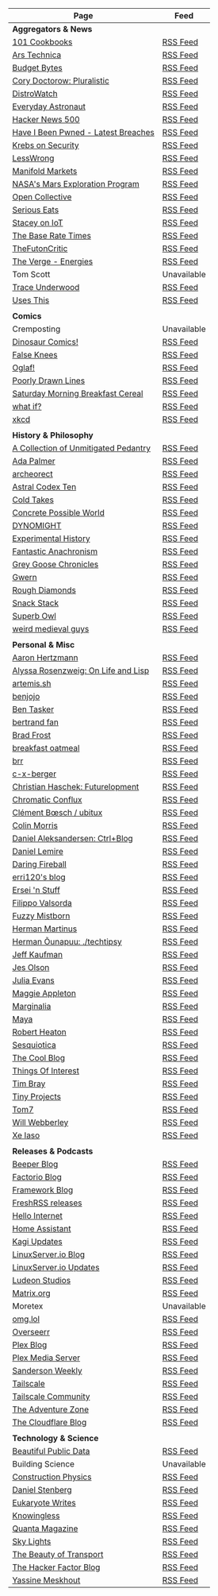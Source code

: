 | Page | Feed |
| --- | --- |
| **Aggregators & News** | |
| [101 Cookbooks](https://www.101cookbooks.com/) | [RSS Feed](https://www.101cookbooks.com/feed) |
| [Ars Technica](https://arstechnica.com/) | [RSS Feed](https://feeds.arstechnica.com/arstechnica/features) |
| [Budget Bytes](https://www.budgetbytes.com/) | [RSS Feed](http://budgetbytes.blogspot.com/feeds/posts/default) |
| [Cory Doctorow: Pluralistic](https://pluralistic.net/) | [RSS Feed](https://pluralistic.net/feed/) |
| [DistroWatch](https://distrowatch.com/) | [RSS Feed](https://distrowatch.com/news/dw.xml) |
| [Everyday Astronaut](https://everydayastronaut.com/) | [RSS Feed](https://everydayastronaut.com/feed/) |
| [Hacker News 500](https://news.ycombinator.com/newest) | [RSS Feed](https://hnrss.org/newest?points=500) |
| [Have I Been Pwned - Latest Breaches](https://haveibeenpwned.com/) | [RSS Feed](https://feeds.feedburner.com/HaveIBeenPwnedLatestBreaches) |
| [Krebs on Security](https://krebsonsecurity.com) | [RSS Feed](https://krebsonsecurity.com/feed/) |
| [LessWrong](https://www.lesswrong.com) | [RSS Feed](https://www.lesswrong.com/feed.xml?view=curated-rss) |
| [Manifold Markets](https://news.manifold.markets) | [RSS Feed](https://news.manifold.markets/feed) |
| [NASA's Mars Exploration Program](http://mars.nasa.gov/news/) | [RSS Feed](https://mars.nasa.gov/rss/api/?feed=news&category=mep&feedtype=rss) |
| [Open Collective](https://blog.opencollective.com/) | [RSS Feed](https://blog.opencollective.com/rss/) |
| [Serious Eats](https://www.seriouseats.com) | [RSS Feed](http://feeds.seriouseats.com/seriouseatsfeaturesvideos) |
| [Stacey on IoT](https://staceyoniot.com/) | [RSS Feed](https://staceyoniot.com/feed/) |
| [The Base Rate Times](https://baseratetimes.substack.com/) | [RSS Feed](https://baseratetimes.substack.com/feed) |
| [TheFutonCritic](http://www.thefutoncritic.com/myfuton/news/) | [RSS Feed](http://www.thefutoncritic.com/rss/mynews.aspx?id=d18f0b1d-cc25-4739-9a8d-668f98814b35) |
| [The Verge - Energies](https://www.theverge.com/energy) | [RSS Feed](https://www.theverge.com/rss/energy/index.xml) |
| Tom Scott | Unavailable |
| [Trace Underwood](https://medium.com/@tracingwoodgrains?source=rss-988d8569dad7------2) | [RSS Feed](https://medium.com/@tracingwoodgrains/feed) |
| [Uses This](https://usesthis.com/) | [RSS Feed](https://usesthis.com/feed.atom) |
| | |
| **Comics** | |
| Cremposting | Unavailable |
| [Dinosaur Comics!](http://www.qwantz.com) | [RSS Feed](https://qwantz.com/rssfeed.php) |
| [False Knees](https://falseknees.tumblr.com/) | [RSS Feed](http://falseknees.tumblr.com/rss) |
| [Oglaf!](https://www.oglaf.com/latest/) | [RSS Feed](https://www.oglaf.com/feeds/rss/) |
| [Poorly Drawn Lines](https://poorlydrawnlines.com) | [RSS Feed](http://feeds.feedburner.com/PoorlyDrawnLines) |
| [Saturday Morning Breakfast Cereal](https://www.smbc-comics.com/) | [RSS Feed](https://www.smbc-comics.com/comic/rss) |
| [what if?](https://what-if.xkcd.com/145/) | [RSS Feed](https://what-if.xkcd.com/feed.atom) |
| [xkcd](https://xkcd.com/) | [RSS Feed](https://xkcd.com/rss.xml) |
| | |
| **History & Philosophy** | |
| [A Collection of Unmitigated Pedantry](https://acoup.blog) | [RSS Feed](https://acoup.blog/feed/) |
| [Ada Palmer](https://www.exurbe.com) | [RSS Feed](http://www.exurbe.com/feed/) |
| [archeorect](https://tsvibt.blogspot.com/) | [RSS Feed](https://www.blogger.com/feeds/8939787122970662740/posts/default) |
| [Astral Codex Ten](https://astralcodexten.substack.com) | [RSS Feed](https://astralcodexten.substack.com/feed) |
| [Cold Takes](https://www.cold-takes.com/) | [RSS Feed](https://www.cold-takes.com/rss/) |
| [Concrete Possible World](https://concretepossibleworld.substack.com) | [RSS Feed](https://concretepossibleworld.substack.com/feed) |
| [DYNOMIGHT](https://dynomight.net/) | [RSS Feed](https://dynomight.net/feed.xml) |
| [Experimental History](https://experimentalhistory.substack.com) | [RSS Feed](https://www.experimental-history.com/feed) |
| [Fantastic Anachronism](https://fantasticanachronism.com/) | [RSS Feed](https://fantasticanachronism.com/atom.xml) |
| [Grey Goose Chronicles](https://stoneageherbalist.substack.com) | [RSS Feed](https://stoneageherbalist.substack.com/feed) |
| [Gwern](https://gwern.substack.com/) | [RSS Feed](https://gwern.substack.com/feed) |
| [Rough Diamonds](https://sarahconstantin.substack.com) | [RSS Feed](https://sarahconstantin.substack.com/feed) |
| [Snack Stack](https://www.snackstack.net/) | [RSS Feed](https://www.snackstack.net/feed) |
| [Superb Owl](https://superbowl.substack.com) | [RSS Feed](https://superbowl.substack.com/feed) |
| [weird medieval guys](https://weirdmedievalguys.substack.com/) | [RSS Feed](https://weirdmedievalguys.substack.com/feed) |
| | |
| **Personal & Misc** | |
| [Aaron Hertzmann](https://aaronhertzmann.com/) | [RSS Feed](https://aaronhertzmann.com/feed.xml) |
| [Alyssa Rosenzweig: On Life and Lisp](https://rosenzweig.io/) | [RSS Feed](https://rosenzweig.io/feed.xml) |
| [artemis.sh](https://artemis.sh/) | [RSS Feed](https://artemis.sh/feed.xml) |
| [benjojo](https://blog.benjojo.co.uk/) | [RSS Feed](https://blog.benjojo.co.uk/rss.xml) |
| [Ben Tasker](https://www.bentasker.co.uk/) | [RSS Feed](https://www.bentasker.co.uk/rss.xml) |
| [bertrand fan](https://bert.org/) | [RSS Feed](https://bert.org/feed.xml) |
| [Brad Frost](https://bradfrost.com/) | [RSS Feed](http://feeds.feedburner.com/brad-frosts-blog) |
| [breakfast oatmeal](https://blog.oat.zone/) | [RSS Feed](https://blog.oat.zone/rss.xml) |
| [brr](https://brr.fyi/) | [RSS Feed](https://brr.fyi/feed.xml) |
| [c-x-berger](http://c-x-berger.gitlab.io/) | [RSS Feed](https://c-x-berger.gitlab.io/feed.xml) |
| [Christian Haschek: Futurelopment](https://blog.haschek.at/) | [RSS Feed](https://blog.haschek.at/rss.xml) |
| [Chromatic Conflux](https://beautifulthorns.wixsite.com/home/home) | [RSS Feed](https://beautifulthorns.wixsite.com/home/blog-feed.xml) |
| [Clément Bœsch / ubitux](http://blog.pkh.me/) | [RSS Feed](http://blog.pkh.me/rss.xml) |
| [Colin Morris](http://colinmorris.github.io/) | [RSS Feed](http://colinmorris.github.io/feed.xml) |
| [Daniel Aleksandersen: Ctrl+Blog](https://www.ctrl.blog/) | [RSS Feed](https://feed.ctrl.blog/latest.atom) |
| [Daniel Lemire](https://lemire.me/blog) | [RSS Feed](https://lemire.me/blog/feed/) |
| [Daring Fireball](https://daringfireball.net/) | [RSS Feed](https://daringfireball.net/feeds/main) |
| [erri120's blog](https://erri120.github.io/) | [RSS Feed](https://erri120.github.io/index.xml) |
| [Ersei 'n Stuff](https://ersei.net/en/blog.atom) | [RSS Feed](https://ersei.net/en/blog.atom) |
| [Filippo Valsorda](https://words.filippo.io/) | [RSS Feed](https://words.filippo.io/rss/) |
| [Fuzzy Mistborn](https://blog.fuzzymistborn.com/post/) | [RSS Feed](https://blog.fuzzymistborn.com/post/index.xml) |
| [Herman Martinus](https://herman.bearblog.dev/) | [RSS Feed](https://herman.bearblog.dev/feed/?type=rss) |
| [Herman Õunapuu: ./techtipsy](https://ounapuu.ee/posts/) | [RSS Feed](https://ounapuu.ee/posts/index.xml) |
| [Jeff Kaufman](https://www.jefftk.com/p) | [RSS Feed](https://www.jefftk.com/news.rss) |
| [Jes Olson](https://j3s.sh/) | [RSS Feed](https://j3s.sh/feed.atom) |
| [Julia Evans](http://jvns.ca/) | [RSS Feed](https://jvns.ca/atom.xml) |
| [Maggie Appleton](https://maggieappleton.com/) | [RSS Feed](https://maggieappleton.com/rss.xml) |
| [Marginalia](https://www.marginalia.nu/log/) | [RSS Feed](https://www.marginalia.nu/log/index.xml) |
| [Maya](https://maya.land/) | [RSS Feed](https://maya.land/feed.xml) |
| [Robert Heaton](https://robertheaton.com) | [RSS Feed](http://feeds.feedburner.com/RobertHeaton) |
| [Sesquiotica](https://sesquiotic.com/) | [RSS Feed](https://sesquiotic.com/feed/) |
| [The Cool Blog](https://lilysthings.org/blog) | [RSS Feed](https://www.lilysthings.org/blog/rss.xml) |
| [Things Of Interest](https://qntm.org/) | [RSS Feed](https://qntm.org/rss.php) |
| [Tim Bray](https://www.tbray.org/ongoing/) | [RSS Feed](https://www.tbray.org/ongoing/ongoing.atom) |
| [Tiny Projects](https://tinyprojects.dev) | [RSS Feed](https://tinyprojects.dev/feed.xml) |
| [Tom7](http://radar.spacebar.org/) | [RSS Feed](http://radar.spacebar.org/f/a/weblog/rss/1) |
| [Will Webberley](https://wilw.dev/) | [RSS Feed](https://wilw.dev/rss.xml) |
| [Xe Iaso](https://xeiaso.net/blog) | [RSS Feed](https://christine.website/blog.rss) |
| | |
| **Releases & Podcasts** | |
| [Beeper Blog](https://blog.beeper.com) | [RSS Feed](https://blog.beeper.com/feed) |
| [Factorio Blog](https://www.factorio.com/) | [RSS Feed](https://www.factorio.com/blog/rss) |
| [Framework Blog](https://frame.work/) | [RSS Feed](https://frame.work/blog.rss) |
| [FreshRSS releases](https://github.com/FreshRSS/FreshRSS/) | [RSS Feed](https://github.com/FreshRSS/FreshRSS/releases.atom) |
| [Hello Internet](http://www.hellointernet.fm/) | [RSS Feed](http://www.hellointernet.fm/podcast?format=rss) |
| [Home Assistant](https://www.home-assistant.io/) | [RSS Feed](https://www.home-assistant.io/atom.xml) |
| [Kagi Updates](https://kagifeedback.org/) | [RSS Feed](https://kagifeedback.org/atom/t/release-notes) |
| [LinuxServer.io Blog](https://www.linuxserver.io/blog) | [RSS Feed](https://www.linuxserver.io/blog.rss) |
| [LinuxServer.io Updates](https://info.linuxserver.io/) | [RSS Feed](https://info.linuxserver.io/index.xml) |
| [Ludeon Studios](https://ludeon.com/blog) | [RSS Feed](http://ludeon.com/blog/feed/rdf/) |
| [Matrix.org](https://matrix.org) | [RSS Feed](https://matrix.org/blog/feed) |
| Moretex | Unavailable |
| [omg.lol](https://omglol.news/) | [RSS Feed](https://omglol.news/rss.xml) |
| [Overseerr](https://github.com/sct/overseerr/releases) | [RSS Feed](https://github.com/sct/overseerr/releases.atom) |
| [Plex Blog](https://www.plex.tv) | [RSS Feed](http://feeds.feedburner.com/osxbmc) |
| [Plex Media Server](https://forums.plex.tv/t/plex-media-server/30447) | [RSS Feed](https://forums.plex.tv/t/plex-media-server/30447.rss) |
| [Sanderson Weekly](https://www.brandonsanderson.com) | [RSS Feed](https://www.brandonsanderson.com/feed/) |
| [Tailscale](https://tailscale.com/blog/) | [RSS Feed](https://tailscale.com/blog/index.xml) |
| [Tailscale Community](https://tailscale.dev/blog) | [RSS Feed](https://tailscale.dev/feed.xml) |
| [The Adventure Zone](https://adventurezone.simplecast.com) | [RSS Feed](https://feeds.simplecast.com/cYQVc__c) |
| [The Cloudflare Blog](https://blog.cloudflare.com/) | [RSS Feed](https://blog.cloudflare.com/rss/) |
| | |
| **Technology & Science** | |
| [Beautiful Public Data](https://www.beautifulpublicdata.com/) | [RSS Feed](https://www.beautifulpublicdata.com/rss/) |
| Building Science | Unavailable |
| [Construction Physics](https://constructionphysics.substack.com) | [RSS Feed](https://www.construction-physics.com/feed) |
| [Daniel Stenberg](https://daniel.haxx.se/blog) | [RSS Feed](https://daniel.haxx.se/blog/feed/) |
| [Eukaryote Writes](https://eukaryotewritesblog.com) | [RSS Feed](https://eukaryotewritesblog.com/feed/) |
| [Knowingless](https://aella.substack.com) | [RSS Feed](https://aella.substack.com/feed) |
| [Quanta Magazine](https://www.quantamagazine.org/) | [RSS Feed](https://api.quantamagazine.org/feed/) |
| [Sky Lights](https://sky-lights.org/) | [RSS Feed](https://sky-lights.org/feed/) |
| [The Beauty of Transport](https://thebeautyoftransport.com/) | [RSS Feed](https://thebeautyoftransport.com/feed/) |
| [The Hacker Factor Blog](https://www.hackerfactor.com/blog/) | [RSS Feed](https://www.hackerfactor.com/blog/index.php?/feeds/index.rss2) |
| [Yassine Meskhout](https://ymeskhout.substack.com) | [RSS Feed](https://ymeskhout.substack.com/feed) |
